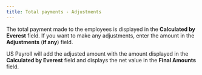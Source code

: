 ```yaml
---
title: Total payments - Adjustments
---
```



The total payment made to the employees is displayed in the **Calculated by Everest** field. If you want to make any adjustments, enter the amount in the **Adjustments** (**if any**) field.


US Payroll will add the adjusted amount with the amount displayed in the **Calculated by Everest** field and displays the net value in the **Final Amounts** field.
